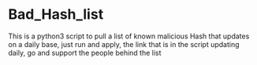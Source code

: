 # Bad_Hash_list
This is a python3 script to pull a list of known malicious Hash that updates on a daily base, just run and apply, the link that is in the script updating daily, go and support the people behind the list

